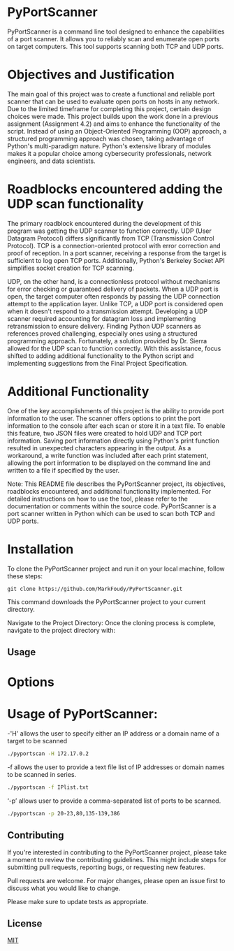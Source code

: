 # PyPortScanner

PyPortScanner is a command line tool designed to enhance the capabilities of a port scanner. It allows you to reliably scan and enumerate open ports on target computers. This tool supports scanning both TCP and UDP ports.

# Objectives and Justification

The main goal of this project was to create a functional and reliable port scanner that can be used to evaluate open ports on hosts in any network. Due to the limited timeframe for completing this project, certain design choices were made. This project builds upon the work done in a previous assignment (Assignment 4.2) and aims to enhance the functionality of the script. Instead of using an Object-Oriented Programming (OOP) approach, a structured programming approach was chosen, taking advantage of Python's multi-paradigm nature. Python's extensive library of modules makes it a popular choice among cybersecurity professionals, network engineers, and data scientists.


# Roadblocks encountered adding the UDP scan functionality

The primary roadblock encountered during the development of this program was getting the UDP scanner to function correctly. UDP (User Datagram Protocol) differs significantly from TCP (Transmission Control Protocol). TCP is a connection-oriented protocol with error correction and proof of reception. In a port scanner, receiving a response from the target is sufficient to log open TCP ports. Additionally, Python's Berkeley Socket API simplifies socket creation for TCP scanning.

UDP, on the other hand, is a connectionless protocol without mechanisms for error checking or guaranteed delivery of packets. When a UDP port is open, the target computer often responds by passing the UDP connection attempt to the application layer. Unlike TCP, a UDP port is considered open when it doesn't respond to a transmission attempt. Developing a UDP scanner required accounting for datagram loss and implementing retransmission to ensure delivery. Finding Python UDP scanners as references proved challenging, especially ones using a structured programming approach. Fortunately, a solution provided by Dr. Sierra allowed for the UDP scan to function correctly. With this assistance, focus shifted to adding additional functionality to the Python script and implementing suggestions from the Final Project Specification.

# Additional Functionality

One of the key accomplishments of this project is the ability to provide port information to the user. The scanner offers options to print the port information to the console after each scan or store it in a text file. To enable this feature, two JSON files were created to hold UDP and TCP port information. Saving port information directly using Python's print function resulted in unexpected characters appearing in the output. As a workaround, a write function was included after each print statement, allowing the port information to be displayed on the command line and written to a file if specified by the user.

Note: This README file describes the PyPortScanner project, its objectives, roadblocks encountered, and additional functionality implemented. For detailed instructions on how to use the tool, please refer to the documentation or comments within the source code. PyPortScanner is a port scanner written in Python which can be used to scan both TCP and UDP ports.  

# Installation

To clone the PyPortScanner project and run it on your local machine, follow these steps:

```git
git clone https://github.com/MarkFoudy/PyPortScanner.git
```
This command downloads the PyPortScanner project to your current directory.

Navigate to the Project Directory: Once the cloning process is complete, navigate to the project directory with:

## Usage

# Options

# Usage of PyPortScanner:
 -'H' allows the user to specify either an IP address or a domain name of a target to be scanned
```bash
./pyportscan -H 172.17.0.2
```
-f allows the user to provide a text file list of IP addresses or domain names to be scanned in series.
```bash
./pyportscan -f IPlist.txt
```
‘-p’ allows user to provide a comma-separated list of ports to be scanned.
```bash
./pyportscan -p 20-23,80,135-139,386
```
## Contributing

If you're interested in contributing to the PyPortScanner project, please take a moment to review the contributing guidelines. This might include steps for submitting pull requests, reporting bugs, or requesting new features.

Pull requests are welcome. For major changes, please open an issue first
to discuss what you would like to change.

Please make sure to update tests as appropriate.

## License

[MIT](https://choosealicense.com/licenses/mit/)
